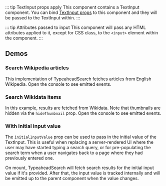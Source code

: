 <script setup>
import TypeaheadSearchWikipedia from './../../component-demos/typeahead-search/examples/TypeaheadSearchWikipedia.vue';
import TypeaheadSearchWikidata from './../../component-demos/typeahead-search/examples/TypeaheadSearchWikidata.vue';
import TypeaheadSearchInitialValue from './../../component-demos/typeahead-search/examples/TypeaheadSearchInitialValue.vue';
</script>

::: tip TextInput props apply
This component contains a TextInput component. You can bind [TextInput props](./text-input.html#usage)
to this component and they will be passed to the TextInput within.
:::

::: tip Attributes passed to input
This component will pass any HTML attributes applied to it, except for CSS class, to the `<input>`
element within the component.
:::

## Demos

### Search Wikipedia articles

This implementation of TypeaheadSearch fetches articles from English Wikipedia. Open the console to
see emitted events.

<Wrapper>
<template v-slot:demo>
<TypeaheadSearchWikipedia />
</template>
<template v-slot:code>

<<< @/../component-demos/typeahead-search/examples/TypeaheadSearchWikipedia.vue

</template>
</Wrapper>

### Search Wikidata items

In this example, results are fetched from Wikidata. Note that thumbnails are hidden via the
`hideThumbnail` prop. Open the console to see emitted events.

<Wrapper>
<template v-slot:demo>
<TypeaheadSearchWikidata />
</template>
<template v-slot:code>

<<< @/../component-demos/typeahead-search/examples/TypeaheadSearchWikidata.vue

</template>
</Wrapper>

### With initial input value

The `initialInputValue` prop can be used to pass in the initial value of the TextInput. This is
useful when replacing a server-rendered UI where the user may have started typing a search query, or
for pre-populating the search term when a user navigates back to a page where they had previously
entered one.

On mount, TypeaheadSearch will fetch search results for the initial input value if it's provided.
After that, the input value is tracked internally and will be emitted up to the parent component
when the value changes.

<Wrapper>
<template v-slot:demo>
<TypeaheadSearchInitialValue initial-input-value="Color" />
</template>
<template v-slot:code>

<<< @/../component-demos/typeahead-search/examples/TypeaheadSearchInitialValue.vue

</template>
</Wrapper>

<style scoped>
.vp-wrapper :deep( .cdx-typeahead-search ) {
	margin-bottom: 16px;
}
</style>